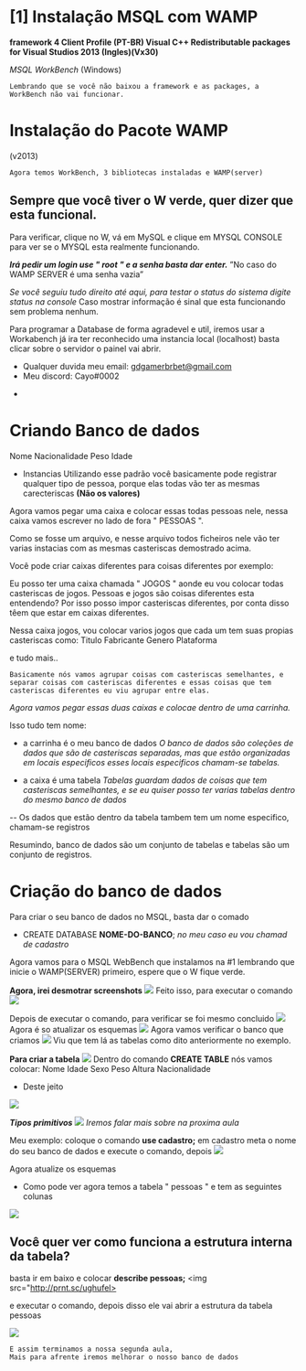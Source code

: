 # [1] Instalação MSQL com WAMP
**framework 4 Client Profile (PT-BR)
Visual C++ Redistributable packages for Visual Studios 2013
(Ingles)(Vx30)**


*MSQL WorkBench*
(Windows)

`Lembrando que se você não baixou a framework e as packages,
a WorkBench não vai funcionar.`

# Instalação do Pacote WAMP
(v2013)

```
Agora temos WorkBench, 3 bibliotecas instaladas e WAMP(server)
```

## Sempre que você tiver o W verde, quer dizer que esta funcional.
Para verificar, clique no W, vá em MySQL e clique em MYSQL CONSOLE
para ver se o MYSQL esta realmente funcionando.

***Irá pedir um login use " root " e a senha basta dar enter.***
”No caso do WAMP SERVER é uma senha vazia”

*Se você seguiu tudo direito até aqui, para testar o status do sistema
digite status na console*
Caso mostrar informação é sinal que esta funcionando sem problema nenhum.


Para programar a Database de forma agradevel e util, iremos usar a Workabench
já ira ter reconhecido uma instancia local (localhost) basta clicar sobre o servidor
o painel vai abrir.



* Qualquer duvida meu email: gdgamerbrbet@gmail.com
* Meu discord: Cayo#0002






-
# Criando Banco de dados
Nome
Nacionalidade
Peso
Idade

- Instancias 
Utilizando esse padrão você basicamente pode registrar
qualquer tipo de pessoa, porque elas todas vão ter as mesmas
carecteriscas **(Não os valores)**

Agora vamos pegar uma caixa e colocar essas todas pessoas nele, nessa caixa vamos escrever no lado de fora " PESSOAS ".

Como se fosse um arquivo, e nesse arquivo todos ficheiros nele vão ter varias instacias com as mesmas casteriscas demostrado acima.

Você pode criar caixas diferentes para coisas diferentes
por exemplo:

Eu posso ter uma caixa chamada " JOGOS " aonde eu vou colocar
todas casteriscas de jogos. Pessoas e jogos são coisas diferentes esta entendendo? Por isso posso impor casteriscas diferentes, por conta disso têem que estar em caixas diferentes.

Nessa caixa jogos, vou colocar varios jogos que cada um tem suas propias casteriscas como:
Titulo
Fabricante
Genero
Plataforma

e tudo mais..

`Basicamente nós vamos agrupar coisas com casteriscas semelhantes, e separar coisas com casteriscas diferentes e essas coisas que tem casteriscas diferentes eu viu agrupar entre elas.`

*Agora vamos pegar essas duas caixas e colocae dentro de uma
carrinha.*

Isso tudo tem nome:
 - a carrinha é o meu banco de dados
 _O banco de dados são coleções de dados que são de casteriscas separadas, mas que estão organizadas em locais
 especificos esses locais especificos chamam-se tabelas._
 
 - a caixa é uma tabela
 _Tabelas guardam dados de coisas que tem casteriscas semelhantes, e se eu quiser posso ter varias tabelas dentro do mesmo banco de dados_
 
 -- Os dados que estão dentro da tabela tambem tem um nome especifico, chamam-se registros
 
 Resumindo, banco de dados são um conjunto de tabelas e tabelas são um conjunto de registros.
 
 
 # Criação do banco de dados
 Para criar o seu banco de dados no MSQL, basta dar o comado
 
 - CREATE DATABASE **NOME-DO-BANCO**;
 *no meu caso eu vou chamad de cadastro*
 
 Agora vamos para o MSQL WebBench que instalamos na #1
 lembrando que inicie o WAMP(SERVER) primeiro, espere que o W fique verde. 


**Agora, irei desmotrar screenshots**
<img src= "https://prnt.sc/ughka1">
Feito isso, para executar o comando
<img src="http://prnt.sc/ughl1h">

Depois de executar o comando, para verificar se foi mesmo concluido
 <img src="http://prnt.sc/ughm96">
 Agora é so atualizar os esquemas
 <img src="http://prnt.sc/ughn5t">
 Agora vamos verificar o banco que criamos
 <img src="http://prnt.sc/ugho29">
 Viu que tem lá as tabelas como dito anteriormente no exemplo.
 
 **Para criar a tabela**
 <img src="http://prnt.sc/ughpe6">
 Dentro do comando **CREATE TABLE**
 nós vamos colocar:
 Nome 
 Idade 
 Sexo
 Peso
 Altura
 Nacionalidade
 
 - Deste jeito
 <img src="http://prnt.sc/ughqps">
 
 
 ***Tipos primitivos***
 <img src="http://prnt.sc/ughs6s">
 *Iremos falar mais sobre na proxima aula*
 
 Meu exemplo:
 coloque o comando **use cadastro;**
 em cadastro meta o nome do seu banco de dados
 e execute o comando, depois
 <img src="http://prnt.sc/ughs6s">
 
 Agora atualize os esquemas
 
 - Como pode ver agora temos a tabela " pessoas "
 e tem as seguintes colunas
 <img src="http://prnt.sc/ughufe">
  
  Você quer ver como funciona a estrutura interna da tabela?
  -
  basta ir em baixo e colocar **describe pessoas;**
  <img src="http://prnt.sc/ughufel>
 
 e executar o comando, depois disso ele vai abrir a estrutura da tabela pessoas
 
<img src="http://prnt.sc/ughwwp">

```
E assim terminamos a nossa segunda aula,
Mais para afrente iremos melhorar o nosso banco de dados
```
 
  
 
 
 
 
 
 
 
 
 
 





